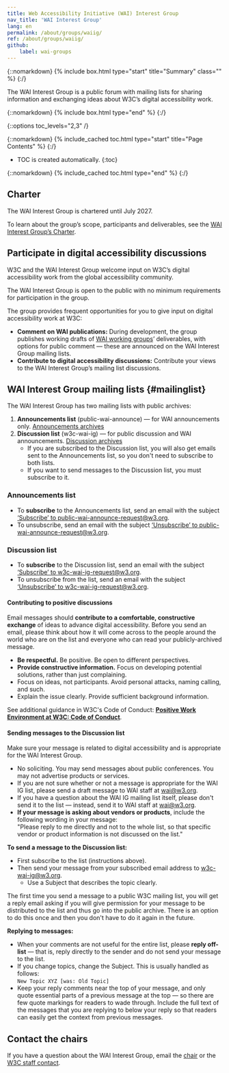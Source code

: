 ```yaml
---
title: Web Accessibility Initiative (WAI) Interest Group
nav_title: 'WAI Interest Group'
lang: en
permalink: /about/groups/waiig/
ref: /about/groups/waiig/
github:
    label: wai-groups
---
```


{::nomarkdown}
{% include box.html type="start" title="Summary" class="" %}
{:/}

The WAI Interest Group is a public forum with mailing lists for sharing information and exchanging ideas about W3C’s digital accessibility work.

{::nomarkdown}
{% include box.html type="end" %}
{:/}

{::options toc_levels="2,3" /}

{::nomarkdown}
{% include_cached toc.html type="start" title="Page Contents" %}
{:/}

-   TOC is created automatically.
{:toc}

{::nomarkdown}
{% include_cached toc.html type="end" %}
{:/}

## Charter

The WAI Interest Group is chartered until July 2027.

To learn about the group’s scope, participants and deliverables, see the [WAI Interest Group’s Charter](https://www.w3.org/2025/05/wai-ig-charter).

## Participate in digital accessibility discussions

W3C and the WAI Interest Group welcome input on W3C’s digital accessibility work from the global accessibility community.

The WAI Interest Group is open to the public with no minimum requirements for participation in the group.

The group provides frequent opportunities for you to give input on digital accessibility work at W3C:

* **Comment on WAI publications:** During development, the group publishes working drafts of [WAI working groups](/about/groups/)’ deliverables, with options for public comment &mdash; these are announced on the WAI Interest Group mailing lists.
* **Contribute to digital accessibility discussions:** Contribute your views to the WAI Interest Group’s mailing list discussions.

## WAI Interest Group mailing lists {#mailinglist}

The WAI Interest Group has two mailing lists with public archives:
1. **Announcements list** (public-wai-announce)  &mdash; for WAI announcements only. [Announcements archives](http://lists.w3.org/Archives/Public/public-wai-announce/)
2. **Discussion list** (w3c-wai-ig) &mdash; for public discussion and WAI announcements. [Discussion archives](http://lists.w3.org/Archives/Public/w3c-wai-ig/)
   * If you are subscribed to the Discussion list, you will also get emails sent to the Announcements list, so you don't need to subscribe to both lists.
   * If you want to send messages to the Discussion list, you must subscribe to it.

### Announcements list

* To **subscribe** to the Announcements list, send an email with the subject [‘Subscribe’ to public-wai-announce-request@w3.org](mailto:public-wai-announce-request@w3.org?subject=subscribe).
* To unsubscribe, send an email with the subject [‘Unsubscribe’ to public-wai-announce-request@w3.org](mailto:public-wai-announce-request@w3.org?subject=unsubscribe).

### Discussion list

* To **subscribe** to the Discussion list, send an email with the subject [‘Subscribe’ to w3c-wai-ig-request@w3.org](mailto:w3c-wai-ig-request@w3.org?subject=subscribe).
* To unsubscribe from the list, send an email with the subject [‘Unsubscribe’ to w3c-wai-ig-request@w3.org](mailto:w3c-wai-ig-request@w3.org?subject=unsubscribe).

#### Contributing to positive discussions

Email messages should **contribute to a comfortable, constructive exchange** of ideas to advance digital accessibility. Before you send an email, please think about how it will come across to the people around the world who are on the list and everyone who can read your publicly-archived message.
-   **Be respectful.** Be positive. Be open to different perspectives.
-   **Provide constructive information.** Focus on developing potential solutions, rather than just complaining.
-   Focus on ideas, not participants. Avoid personal attacks, naming calling, and such.
-   Explain the issue clearly. Provide sufficient background information.

See additional guidance in W3C's Code of Conduct: **[Positive Work Environment at W3C: Code of Conduct](https://www.w3.org/Consortium/cepc/)**.

#### Sending messages to the Discussion list

Make sure your message is related to digital accessibility and is appropriate for the WAI Interest Group.
-  No soliciting. You may send messages about public conferences. You may not advertise products or services. 
-  If you are not sure whether or not a message is appropriate for the WAI IG list, please send a draft message to WAI staff at [wai@w3.org](mailto:wai@w3.org?subject=WAI-IG-message-draft).
-  If you have a question about the WAI IG mailing list itself, please don't send it to the list — instead, send it to WAI staff at [wai@w3.org](mailto:wai@w3.org?subject=WAI-IG-list).
- **If your message is asking about vendors or products**, include the following wording in your message:<br>
"Please reply to me directly and not to the whole list, so that specific vendor or product information is not discussed on the list."

**To send a message to the Discussion list:**
- First subscribe to the list (instructions above).
- Then send your message from your subscribed email address to [w3c-wai-ig@w3.org](mailto:w3c-wai-ig@w3.org).
   - Use a Subject that describes the topic clearly. 

The first time you send a message to a public W3C mailing list, you will get a reply email asking if you will give permission for your message to be distributed to the list and thus go into the public archive. There is an option to do this once and then you don't have to do it again in the future.

**Replying to messages:**
-   When your comments are not useful for the entire list, please **reply off-list** — that is, reply directly to the sender and do not send your message to the list.
-   If you change topics, change the Subject. This is usually handled as follows:<br>
    `New Topic XYZ [was: Old Topic]`
-   Keep your reply comments near the top of your message, and only quote essential parts of a previous message at the top — so there are few quote markings for readers to wade through. Include the full text of the messages that you are replying to below your reply so that readers can easily get the context from previous messages.

## Contact the chairs

If you have a question about the WAI Interest Group, email the [chair](https://www.w3.org/groups/ig/wai/participants/#chairs) or the [W3C staff contact](https://www.w3.org/groups/ig/wai/participants/#staff).
